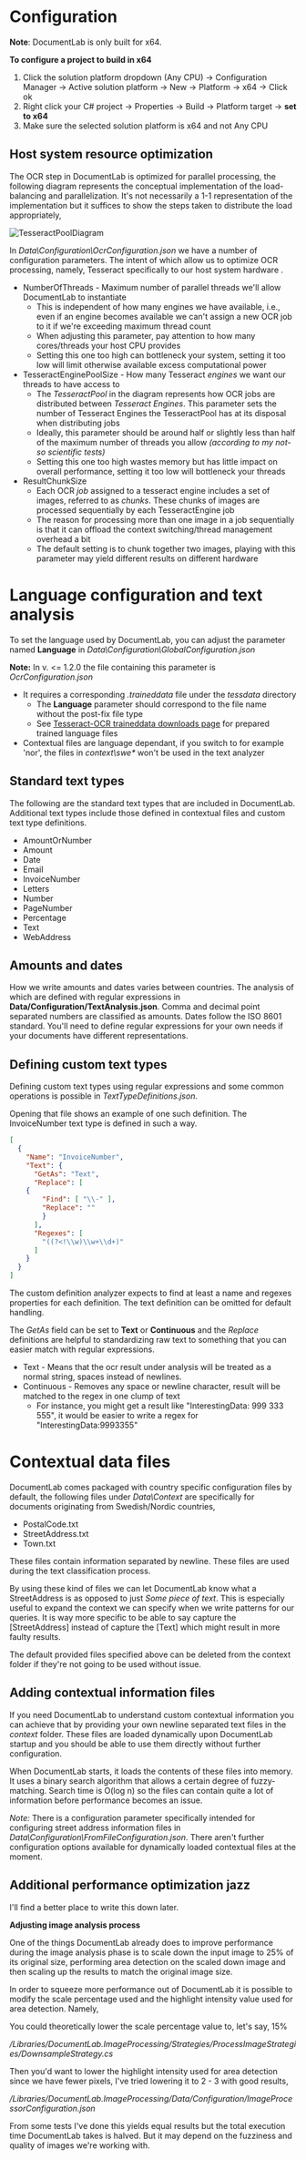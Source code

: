 # Configuration 

**Note**: DocumentLab is only built for x64. 

**To configure a project to build in x64**

1. Click the solution platform dropdown (Any CPU) -> Configuration Manager -> Active solution platform -> New -> Platform -> x64 -> Click ok
2. Right click your C# project -> Properties -> Build -> Platform target -> **set to x64**
3. Make sure the selected solution platform is x64 and not Any CPU

## Host system resource optimization

The OCR step in DocumentLab is optimized for parallel processing, the following diagram represents the conceptual implementation of the load-balancing and parallelization. It's not necessarily a 1-1 representation of the implementation but it suffices to show the steps taken to distribute the load appropriately,

![TesseractPoolDiagram](https://raw.githubusercontent.com/karisigurd4/DocumentLab/master/Documentation/TesseractPoolDiagram.png)

In *Data\Configuration\OcrConfiguration.json* we have a number of configuration parameters. The intent of which allow us to optimize OCR processing, namely, Tesseract specifically to our host system hardware .

* NumberOfThreads - Maximum number of parallel threads we'll allow DocumentLab to instantiate
  * This is independent of how many engines we have available, i.e., even if an engine becomes available we can't assign a new OCR job to it if we're exceeding maximum thread count
  * When adjusting this parameter, pay attention to how many cores/threads your host CPU provides
  * Setting this one too high can bottleneck your system, setting it too low will limit otherwise available excess computational power
* TesseractEnginePoolSize - How many Tesseract *engines* we want our threads to have access to
  * The *TesseractPool* in the diagram represents how OCR jobs are distributed between *Tesseract Engines*. This parameter sets the number of Tesseract Engines the TesseractPool has at its disposal when distributing jobs
  * Ideally, this parameter should be around half or slightly less than half of the maximum number of threads you allow *(according to my not-so scientific tests)*
  * Setting this one too high wastes memory but has little impact on overall performance, setting it too low will bottleneck your threads
* ResultChunkSize 
  * Each OCR *job* assigned to a tesseract engine includes a set of images, referred to as *chunks*. These chunks of images are processed sequentially by each TesseractEngine job
  * The reason for processing more than one image in a job sequentially is that it can offload the context switching/thread management overhead a bit
  * The default setting is to chunk together two images, playing with this parameter may yield different results on different hardware

# Language configuration and text analysis

To set the language used by DocumentLab, you can adjust the parameter named **Language** in *Data\Configuration\GlobalConfiguration.json*


**Note:** In v. <= 1.2.0 the file containing this parameter is *OcrConfiguration.json*

* It requires a corresponding *.traineddata* file under the *tessdata* directory
  * The **Language** parameter should correspond to the file name without the post-fix file type
  * See [Tesseract-OCR traineddata downloads page](https://github.com/tesseract-ocr/tessdata) for prepared trained language files
* Contextual files are language dependant, if you switch to for example 'nor', the files in *context\swe\** won't be used in the text analyzer

## Standard text types

The following are the standard text types that are included in DocumentLab. Additional text types include those defined in contextual files and custom text type definitions.

* AmountOrNumber
* Amount
* Date
* Email
* InvoiceNumber
* Letters
* Number
* PageNumber
* Percentage
* Text
* WebAddress

## Amounts and dates

How we write amounts and dates varies between countries. The analysis of which are defined with regular expressions in **Data/Configuration/TextAnalysis.json**. Comma and decimal point separated numbers are classified as amounts. Dates follow the ISO 8601 standard. You'll need to define regular expressions for your own needs if your documents have different representations. 

## Defining custom text types

Defining custom text types using regular expressions and some common operations is possible in *TextTypeDefinitions.json*.

Opening that file shows an example of one such definition. The InvoiceNumber text type is defined in such a way.

```json
[
  {
    "Name": "InvoiceNumber",
    "Text": {
      "GetAs": "Text",
      "Replace": [
	{
        "Find": [ "\\-" ],
        "Replace": ""
     	}
      ],
      "Regexes": [
        "((?<!\\w)\\w+\\d+)"
      ]
    }
  }
]
```

The custom definition analyzer expects to find at least a name and regexes properties for each definition. The text definition can be omitted for default handling.

The *GetAs* field can be set to **Text** or **Continuous** and the *Replace* definitions are helpful to standardizing raw text to something that you can easier match with regular expressions.

* Text - Means that the ocr result under analysis will be treated as a normal string, spaces instead of newlines.
* Continuous - Removes any space or newline character, result will be matched to the regex in one clump of text
    * For instance, you might get a result like "InterestingData: 999 333 555", it would be easier to write a regex for "InterestingData:9993355" 

# Contextual data files

DocumentLab comes packaged with country specific configuration files by default, the following files under *Data\Context* are specifically for documents originating from Swedish/Nordic countries, 

* PostalCode.txt
* StreetAddress.txt
* Town.txt

These files contain information separated by newline. These files are used during the text classification process. 

By using these kind of files we can let DocumentLab know what a StreetAddress is as opposed to just *Some piece of text*. This is especially useful to expand the context we can specify when we write patterns for our queries. It is way more specific to be able to say capture the [StreetAddress] instead of capture the [Text] which might result in more faulty results.

The default provided files specified above can be deleted from the context folder if they're not going to be used without issue.

## Adding contextual information files

If you need DocumentLab to understand custom contextual information you can achieve that by providing your own newline separated text files in the *context* folder. These files are loaded dynamically upon DocumentLab startup and you should be able to use them directly without further configuration. 

When DocumentLab starts, it loads the contents of these files into memory. It uses a binary search algorithm that allows a certain degree of fuzzy-matching. Search time is O(log n) so the files can contain quite a lot of information before performance becomes an issue.

*Note:* There is a configuration parameter specifically intended for configuring street address information files in *Data\Configuration\FromFileConfiguration.json*. There aren't further configuration options available for dynamically loaded contextual files at the moment. 

## Additional performance optimization jazz

I'll find a better place to write this down later. 

**Adjusting image analysis process** 

One of the things DocumentLab already does to improve performance during the image analysis phase is to scale down the input image to 25% of its original size, performing area detection on the scaled down image and then scaling up the results to match the original image size. 

In order to squeeze more performance out of DocumentLab it is possible to modify the scale percentage used and the highlight intensity value used for area detection. Namely,

You could theoretically lower the scale percentage value to, let's say, 15%

*/Libraries/DocumentLab.ImageProcessing/Strategies/ProcessImageStrategies/DownsampleStrategy.cs*

Then you'd want to lower the highlight intensity used for area detection since we have fewer pixels, I've tried lowering it to 2 - 3 with good results,

*/Libraries/DocumentLab.ImageProcessing/Data/Configuration/ImageProcessorConfiguration.json*

From some tests I've done this yields equal results but the total execution time DocumentLab takes is halved. But it may depend on the fuzziness and quality of images we're working with. 
